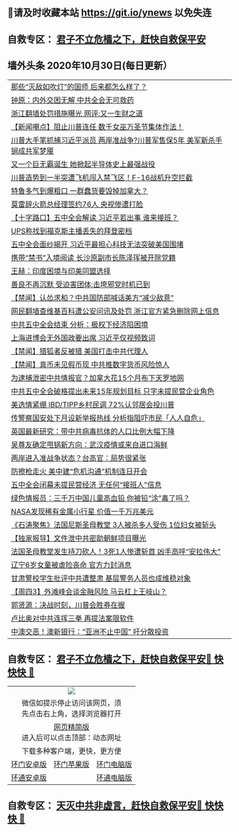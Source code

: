 ## 📩请及时收藏本站 https://git.io/ynews 以免失连</a>
## 自救专区： [君子不立危樯之下，赶快自救保平安 ](https://github.com/pwgy/td/blob/master/README.md)

## 墙外头条 2020年10月30日(每日更新）

 <table>
<tr><td colspan="2" align="left"><a href="https://xdkiug.azureedge.net/?name=c1239820&key=krgexxuardvhjliu&from=gy2">那些“灭敌如吹灯”的国师 后来都怎么样了？</a></td></tr>
<tr><td colspan="2" align="left"><a href="https://xdkiug.azureedge.net/?name=c1239798&key=krgexxuardvhjliu&from=gy2">钟原：内外交困无解 中共全会无可救药</a></td></tr>
<tr><td colspan="2" align="left"><a href="https://xdkiug.azureedge.net/?name=c1239799&key=krgexxuardvhjliu&from=gy2">浙江翻墙处罚措施曝光 网评:又一生财之道</a></td></tr>
<tr><td colspan="2" align="left"><a href="https://xdkiug.azureedge.net/?name=c1239818&key=krgexxuardvhjliu&from=gy2">【新闻嘲点】阻止川普连任 数千女巫万圣节集体作法！</a></td></tr>
<tr><td colspan="2" align="left"><a href="https://xdkiug.azureedge.net/?name=c1239762&key=krgexxuardvhjliu&from=gy2">川普大手笔抓捕习近平派员 两岸准战争?川普军售保5年 美军新杀手锏成共军梦魇</a></td></tr>
<tr><td colspan="2" align="left"><a href="https://xdkiug.azureedge.net/?name=c1239810&key=krgexxuardvhjliu&from=gy2">又一个巨无霸诞生 她掀起半导体史上最强战役</a></td></tr>
<tr><td colspan="2" align="left"><a href="https://xdkiug.azureedge.net/?name=c1239775&key=krgexxuardvhjliu&from=gy2">川普造势到一半突遭飞机闯入禁飞区！F-16战机升空拦截</a></td></tr>
<tr><td colspan="2" align="left"><a href="https://xdkiug.azureedge.net/?name=c1239791&key=krgexxuardvhjliu&from=gy2">特鲁多气到爆粗口 一群蠢货要毁掉加拿大？</a></td></tr>
<tr><td colspan="2" align="left"><a href="https://xdkiug.azureedge.net/?name=c1239813&key=krgexxuardvhjliu&from=gy2">莫雷辞火箭总经理签约76人 央视惨遭打脸</a></td></tr>
<tr><td colspan="2" align="left"><a href="https://xdkiug.azureedge.net/?name=c1239778&key=krgexxuardvhjliu&from=gy2">【十字路口】五中全会解读 习近平若出事 谁来接班？</a></td></tr>
<tr><td colspan="2" align="left"><a href="https://xdkiug.azureedge.net/?name=c1239793&key=krgexxuardvhjliu&from=gy2">UPS称找到福克斯主播丢失的拜登密档</a></td></tr>
<tr><td colspan="2" align="left"><a href="https://xdkiug.azureedge.net/?name=c1239773&key=krgexxuardvhjliu&from=gy2">五中全会面纱揭开 习近平最担心科技无法突破美国围堵</a></td></tr>
<tr><td colspan="2" align="left"><a href="https://xdkiug.azureedge.net/?name=c1239787&key=krgexxuardvhjliu&from=gy2">携带“禁书”入境阅读 长沙原副市长陈泽珲被开除党籍</a></td></tr>
<tr><td colspan="2" align="left"><a href="https://xdkiug.azureedge.net/?name=c1239815&key=krgexxuardvhjliu&from=gy2">王赫：印度困境与印美同盟选择</a></td></tr>
<tr><td colspan="2" align="left"><a href="https://xdkiug.azureedge.net/?name=c1239816&key=krgexxuardvhjliu&from=gy2">善良不再沉默 受迫害团体:击垮邪党时机已到</a></td></tr>
<tr><td colspan="2" align="left"><a href="https://xdkiug.azureedge.net/?name=c1239827&key=krgexxuardvhjliu&from=gy2">【禁闻】认怂求和？中共国防部喊话美方“减少敌意”</a></td></tr>
<tr><td colspan="2" align="left"><a href="https://xdkiug.azureedge.net/?name=c1239749&key=krgexxuardvhjliu&from=gy2">网民翻墙查维基百科遭公安问讯及处罚 浙江官方紧急删除网上信息</a></td></tr>
<tr><td colspan="2" align="left"><a href="https://xdkiug.azureedge.net/?name=c1239753&key=krgexxuardvhjliu&from=gy2">中共五中全会结束 分析：极权下经济陷困境</a></td></tr>
<tr><td colspan="2" align="left"><a href="https://xdkiug.azureedge.net/?name=c1239767&key=krgexxuardvhjliu&from=gy2">上海进博会无外国政要出席 习近平仅视频致词</a></td></tr>
<tr><td colspan="2" align="left"><a href="https://xdkiug.azureedge.net/?name=c1239825&key=krgexxuardvhjliu&from=gy2">【禁闻】猎狐者反被猎 美国打击中共代理人</a></td></tr>
<tr><td colspan="2" align="left"><a href="https://xdkiug.azureedge.net/?name=c1239801&key=krgexxuardvhjliu&from=gy2">【禁闻】真币未见假币现 中共推数字货币风险惊人</a></td></tr>
<tr><td colspan="2" align="left"><a href="https://xdkiug.azureedge.net/?name=c1239760&key=krgexxuardvhjliu&from=gy2">为逮捕泄密中共情报官？加拿大花15个月布下天罗地网</a></td></tr>
<tr><td colspan="2" align="left"><a href="https://xdkiug.azureedge.net/?name=c1239746&key=krgexxuardvhjliu&from=gy2">中共五中全会破格提出未来15年规划目标 只字未提民营企业角色</a></td></tr>
<tr><td colspan="2" align="left"><a href="https://xdkiug.azureedge.net/?name=c1239811&key=krgexxuardvhjliu&from=gy2">美选情紧绷 IBD/TIPP乡村民调 72%认邻居会投川普</a></td></tr>
<tr><td colspan="2" align="left"><a href="https://xdkiug.azureedge.net/?name=c1239747&key=krgexxuardvhjliu&from=gy2">传警察国安处下月设新举报热线 分析指阻吓市民「人人自危」</a></td></tr>
<tr><td colspan="2" align="left"><a href="https://xdkiug.azureedge.net/?name=c1239809&key=krgexxuardvhjliu&from=gy2">英国最新研究：带中共病毒抗体的人口比例大幅下降</a></td></tr>
<tr><td colspan="2" align="left"><a href="https://xdkiug.azureedge.net/?name=c1239800&key=krgexxuardvhjliu&from=gy2">吴尊友确定甩锅新方向：武汉疫情或来自进口海鲜</a></td></tr>
<tr><td colspan="2" align="left"><a href="https://xdkiug.azureedge.net/?name=c1239755&key=krgexxuardvhjliu&from=gy2">两岸进入准战争状态？台高官：局势很紧张</a></td></tr>
<tr><td colspan="2" align="left"><a href="https://xdkiug.azureedge.net/?name=c1239802&key=krgexxuardvhjliu&from=gy2">防擦枪走火 美中建“危机沟通”机制连日开会</a></td></tr>
<tr><td colspan="2" align="left"><a href="https://xdkiug.azureedge.net/?name=c1239756&key=krgexxuardvhjliu&from=gy2">五中全会闭幕未提民营经济 无任何“接班人”信息</a></td></tr>
<tr><td colspan="2" align="left"><a href="https://xdkiug.azureedge.net/?name=c1239745&key=krgexxuardvhjliu&from=gy2">绿色情报员：三千万中国儿童高血铅 你被铅“涂”毒了吗？</a></td></tr>
<tr><td colspan="2" align="left"><a href="https://xdkiug.azureedge.net/?name=c1239790&key=krgexxuardvhjliu&from=gy2">NASA发现稀有金属小行星 价值一千万兆美元</a></td></tr>
<tr><td colspan="2" align="left"><a href="https://xdkiug.azureedge.net/?name=c1239742&key=krgexxuardvhjliu&from=gy2">《石涛聚焦》法国尼斯圣母教堂 3人被杀多人受伤 1位妇女被斩头</a></td></tr>
<tr><td colspan="2" align="left"><a href="https://xdkiug.azureedge.net/?name=c1239740&key=krgexxuardvhjliu&from=gy2">【独家报导】文件泄中共密助朝鲜项目曝光</a></td></tr>
<tr><td colspan="2" align="left"><a href="https://xdkiug.azureedge.net/?name=c1239744&key=krgexxuardvhjliu&from=gy2">法国圣母教堂发生持刀砍人！3死1人惨遭斩首 凶手高呼“安拉伟大”</a></td></tr>
<tr><td colspan="2" align="left"><a href="https://xdkiug.azureedge.net/?name=c1239766&key=krgexxuardvhjliu&from=gy2">辽宁6岁女童被虐险丧命 官方力封消息</a></td></tr>
<tr><td colspan="2" align="left"><a href="https://xdkiug.azureedge.net/?name=c1239748&key=krgexxuardvhjliu&from=gy2">甘肃警校学生批评中共遭整肃 基层警务人员也成维稳对象</a></td></tr>
<tr><td colspan="2" align="left"><a href="https://xdkiug.azureedge.net/?name=c1239828&key=krgexxuardvhjliu&from=gy2">【周四3】外滩峰会谈金融风险 马云杠上王岐山？</a></td></tr>
<tr><td colspan="2" align="left"><a href="https://xdkiug.azureedge.net/?name=c1239797&key=krgexxuardvhjliu&from=gy2">郭贤源：决战时刻，川普会胜券在握</a></td></tr>
<tr><td colspan="2" align="left"><a href="https://xdkiug.azureedge.net/?name=c1239754&key=krgexxuardvhjliu&from=gy2">卢比奥对中共连挥三拳 再提法案限软件</a></td></tr>
<tr><td colspan="2" align="left"><a href="https://xdkiug.azureedge.net/?name=c1239819&key=krgexxuardvhjliu&from=gy2">中澳交恶！澳新银行：“亚洲不止中国” 吁分散投资</a></td></tr>

</table>

 ## 自救专区： [君子不立危樯之下，赶快自救保平安🍎 快快快 📩](https://github.com/pwgy/td/blob/master/README.md)
 
<table>
  <tr>
    <td colspan="3" align="center"><img src="https://cdn.jsdelivr.net/gh/opipe/up/oGate65.jpg"/></td>
  </tr>
  <tr>
    <td colspan="3" align="center">微信如提示停止访问该网页，须<br/>先点击右上角，选择浏览器打开</td>
  <tr>
  <tr>
    <td colspan="3" align="center"><a href="https://gitcdn.xyz/cdn/otiny/up/master/show005.htm">网页精简版</a><br/>进入后可以点击顶部：动态网址</td>
  </tr>
  <tr>
    <td colspan="3" align="center">下载多种客户端，更快，更方便</td>
  <tr>
  <tr>
    <td align="center"><a href="https://cdn.jsdelivr.net/gh/opipe/up/oGatea.apk">环门安卓版</a></td>
    <td align="center"><a href="https://x.co/odisk">环门苹果版</a></td>
    <td align="center"><a href="https://cdn.jsdelivr.net/gh/opipe/up/oGate.zip">环门电脑版</a></td>
  </tr>
  <tr>
    <td align="center"><a href="https://cdn.jsdelivr.net/gh/opipe/up/oPipe.apk">环通安卓版</a></td>
    <td align="center"></td>
    <td align="center"><a href="https://raw.githubusercontent.com/opipe/up/master/oPipe.zip">环通电脑版</a></td>
  </tr>
  
</table>


 ## 自救专区： [天灭中共非虚言，赶快自救保平安🍎 快快快 📩](https://github.com/pwgy/td/blob/master/README.md)
